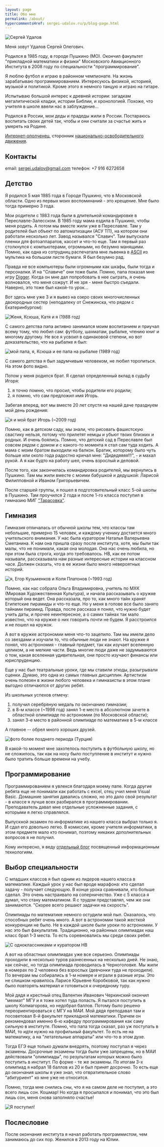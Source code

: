 ```yaml
---
layout: page
title: Обо мне
permalink: /about/
hypercommentsHref: sergei-udalov.ru/p/blog-page.html
---
```



![Сергей Удалов](/images/avatar_md.jpeg "Сергей Удалов")

Меня зовут Удалов Сергей Олегович.

Родился в 1985 году,  в городе Пушкино (МО). Окончил факультет "прикладной математики и физики" Московского Авиационного Института в 2008 году по специальности "программирование".

Я люблю футбол и играю в районном чемпионате. На жизнь зарабатываю программированием. Интересуюсь физикой, историей, музыкой и политикой. Кроме этого я немного танцую и играю на гитаре.

Испытываю большой интерес к древней истории: загадкам мегалитической кладки, истории Библии, и хронологией. Похоже, что учителя в школе ввели нас в заблуждение...

Родился в России, мои деды и прадеды жили в России. Постараюсь воспитать своих детей так, чтобы и они считали за счастье жить и умереть на Родине.

[Интернет-ополченец](http://ipolk.ru/profile/SergeyUdalov/), сторонник [национально-освободительного движения](http://www.rusnod.ru/nod3.html).

## Контакты

email: [sergei.udalov@gmail.com](mailto:sergei.udalov@gmail.com)
телефон: +7 916 6272658



## Детство

Я родился 5 мая 1985 года в Городе Пушкино, что в Московской области. Одно из первых моих воспоминаний - это крещение. Мне было тогда примерно 3 года.

Мои родители с 1983 года были в длительной командировке в Переславле-Залесском. В 1985 году мама ездила в Пушкино, чтобы меня родить. А потом мы вместе жили уже в Переславле. Там у родителей был объект по автоматизации (АСУ ТП), на котором они работали несколько лет. Завод назывался "Славич". Там выпускали пленки для фотоаппаратов, кассет и что-то еще. Там я первый раз столкнулся с компьютерами, огромными, но безумно манящими. Помню, как одна из сотрудниц распечатала мне львенка в [ASCII](http://ru.wikipedia.org/wiki/ASCII-%D0%B3%D1%80%D0%B0%D1%84%D0%B8%D0%BA%D0%B0) из мультика на большом листе бумаги. Я был безумно рад.

Правда не все компьютеры были огромными как шкафы, были тогда и персоналки. И на "Славиче" они тоже были. Помню, папа показал мне игру [Digger](http://ru.wikipedia.org/wiki/Digger).  Когда он мне дал попробовать в нее сыграть, я очень волновался, что меня сожрут. И не зря - меня быстро съедали. Наверно, это тоже был какой-то урок...

Вот здесь мне уже 3 и я вывез на озеро своих многочисленных двоюродных сестер (неподалеку от Снежинска, что рядом с Екатеринбургом):

![Женя, Ксюша, Катя и я (1988 год)](/images/pages/about/s_sestrami.jpg "Женя, Ксюша, Катя и я (1988 год)")

С самого детства папа активно занимался моим воспитанием и приучал всему тому, что любил сам: футболу, шахматам, рыбалке, чтению книг и многому другому. Не все я усвоил в одинаковой степени, но вот доказательство, что на рыбалке я был:


![мой папа, я, Ксюша и ее папа на рыбалке (1989 год)](/images/pages/about/na_ribalke.jpg "мой папа, я, Ксюша и ее папа на рыбалке (1989 год)")

С самого детства я был задумчивым человеком, не любил торопиться. На этом фото видно.

Потом у меня родился брат. Я сделал определенный вклад в судьбу Игоря:

  1. я точно помню, что просил, чтобы родители его родили;
  2. я помню, что сам предложил имя Игорь.

Забегая вперед, вот мы вместе 20 лет спустя на нашей даче празднуем мой день рождения:

![я и мой брат Игорь (~2009 год)](/images/pages/about/s_bratom.jpg "я и мой брат Игорь (~2009 год)")


Помню, как в детском саду, мы знали, что рисовать фашистскую свастику нельзя, потому что прилетят немцы и убьют твоих близких и родных. И очень боялись. Помню, что детский сад в Переславле был совсем рядом с домом и с какого-то момента я стал сам туда ходить. А мама с моим братом выходили на балкон. Братик, которому было чуть  больше или около года радостно кричал мне: "Дидедяяяя!!!", - и махал рукой. А я как будто на работу шел, очень взрослый и деловой.

После того, как закончилась командировка родителей, мы вернулись в Пушкино. Там мы жили вместе с моими бабушкой и дедушкой: Ларисой Филипповной и Иваном Григорьевичем.

После старшей группы, я пошел в подготовительный класс 5-ой школы в Пушкино. Там проучился 2 года и после 1-го класса поступил в гимназию МИГ ["Тарасовка"](http://www.tarasovka.org/).

## Гимназия

Гимназия отличалась от обычной школы тем, что классы там небольшие, примерно 15 человек, и каждому ученику достается много учительского внимания. У нас была куратором Наталья Валерьевна Сметанина. К нам она пришла сразу после института, хотя, мы были так малы, что не понимали, какая она молодая. Она нас очень любила, но при этом была строга, когда это требовалось. НВ, как ее потом называли, рассказывала нам разные интересные истории на классном часе. Должен сказать, что в ее жизни было много невероятных историй.


![я, Егор Кузьменков и Коля Платонов (~1993 год)](/images/pages/about/v_shkole.jpg "я, Егор Кузьменков и Коля Платонов (~1993 год)")

Помню, как нас собрала Ольга Владимировна, учитель по МХК (Мировая Художественная Культура), и начала рассказывать о кружке который она ведет. Она рассказала, про то, как много тайн хранят Египетские пирамиды и что-то еще. Но у меня в голове все было занято тайнами пирамид. Правда, после рассказа я понял, что нужно будет учить даты, и прочее неинтересное, а о самих тайнах так мало известно, что на кружке о них говорить почти не будем. Я расстроился и не пошел на кружок.

А вот в кружке астрономии меня что-то зацепило. Там мы имели дело со звездами и изучали то, что обычные люди не знают. На кружке я понял, что астрономия - главный предмет, так как изучает вселенную целиком, а не мелкие части. Ведь многие люди даже не задумываются о том, какая вселенная удивительная, они просто изучают финансы или юриспруденцию.

Еще у нас был театральные уроки, где мы ставили этюды, разыгрывали сценки. Думаю, это одна из самых главных дисциплин. Артистизм очень полезен в жизни любого человека и гимназисты в этом плане выгодно отличаются от других ребят.

Из школьных успехов отмечу:

  1. получил серебряную медаль по окончанию гимназии;
  2. в 8-м классе (~1998 год) занял 1-е место в абсолютном зачете в областной олимпиаде по астрономии (по Московской области);
  3. занял 3-е место в районной олимпиаде по математике в 5-м классе

А главное -- обрел много хороших друзей.

![фото более позднего периода (Турция)](/images/pages/about/na_futbole.jpg "фото более позднего периода (Турция)")

В какой-то момент мне захотелось поступить в футбольную школу, но не сложилось, так как на носу было поступление в институт и нужно было тратить больше времени на учебу.

## Программирование

Программированием я увлекся благодаря моему папе. Когда другие ребята еще не понимали как работать с excel, отец учил меня Visual Basic. Домашние занятия давались сложно, но это дало свой результат - в классе я лучше всех разбирался в программировании. Преподаватель давал мне отдельные усложненные задания, с которыми я легко справлялся.

Выпускной экзамен по информатике из нашего класса выбрал только я. И сдал его довольно легко. В комиссии, кроме учителя информатики, в этом предмете мало кто понимал, поэтому никаких дополнительных вопросов я не получил.

Кому интересно, я веду [отдельный блог](http://tech.sergei-udalov.ru) посвященный информационным технологиям.

## Выбор специальности

С младших классов я был одним из лидеров нашего класса в математике. Каждый урок у нас был вроде марафона: кто сделал задачу - получает следующую. В конце урока сравнивали, кто больше сделал. Это очень настраивало на соперничество. Уже с 5 класса я думал, что стану математиком. Я с трудом представлял, чем же они занимаются. "Скорее всего решают задачки на скорость".

Олимпиады по математике немного остудили мой пыл. Оказалось, что способных ребят очень много. А вот в астрономии такой жесткой конкуренции не было. Не в каждой школе были уроки по астрономии. У нас это был факультатив. Традиционно, на районных олимпиадах наш класс брал 1-3 места. То есть соревновались мы среди своих ребят.

![С одноклассниками и куратором НВ](/images/pages/about/v_shkole_2.jpg "С одноклассниками и куратором НВ")

А вот на областных олимпиадах уже все серьезно. Олимпиады проходили в несколько туров разнесенных на несколько дней. Не знаю, как сейчас, но тогда олимпиада проводилась в Черноголовке. Мы жили в номерах по 2 человека без взрослых (девчонки туда не проходили). По вечерам мы собирались в 1-м номере и играли в разные игры. Это не слишком нравилось Ларисе Юрьевне Коробковой, так как нужно было повторять материал и готовиться к очередному туру.

Мой дядя и крестный отец Валентин Иванович Черкинский окончил "мехмат" МГУ и я тоже хотел туда попасть. Я пытался поступить в школу Колмагорова, но недобрал баллов. Потому было решено переориентироваться с МГУ на МАИ. Мой дядя преподавал там и посоветовал 8-й факультет прикладной математики. Причем он рекомендовал именно 6-ю кафедру программирования как саму сильную в институте. Помню, что папа тогда сказал, раз уж поступать в МАИ, то идти нужно на профильный факультет. То есть не на математику, а на "летательные аппараты" или что-то в этом духе.

Тогда ЕГЭ еще только думали внедрять, поэтому поступал я через экзамены. Досрочные экзамены тогда были уже запрещены, но в МАИ действовали "олимпиады", по результатам которых можно было поступить в институт. По форме - те же экзамены. По итогам 3-х олимпиад я набрал 18 баллов из 20 и был принят досрочно. То есть еще до окончания школы я уже знал, что отвратительное слово "абитуриент" ко мне уже не относится.

Помню, тогда мне снились сны, что я на самом деле не поступил, а это всего лишь сон. Кошмар! Но когда я просыпался и понимал, что это был лишь сон, меня снова заполняло счастье!


![Я поступил!](/images/pages/about/merfy.jpg "Я поступил!")

## Послесловие

После окончания института я начал работать программистом, чем занимаюсь до сих пор. Женился в 2013 году на Юлии.
